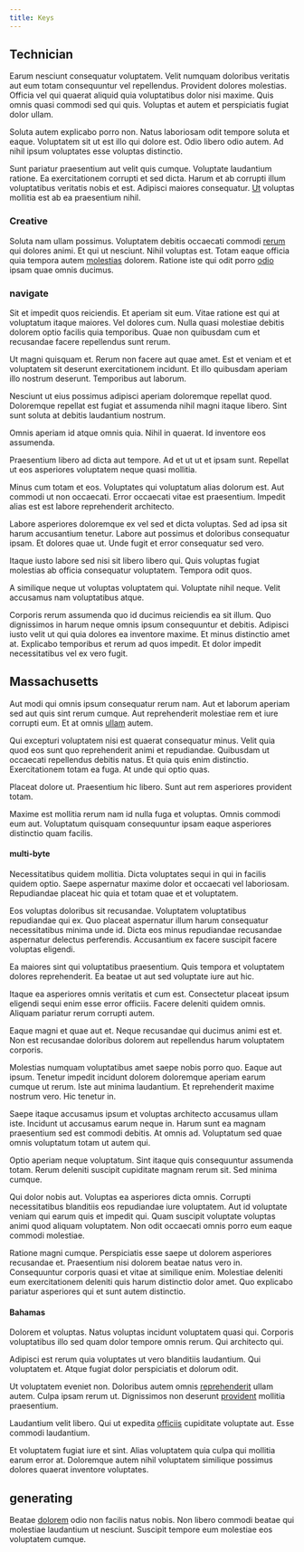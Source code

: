 ```yaml
---
title: Keys
---
```


## Technician

Earum nesciunt consequatur voluptatem. Velit numquam doloribus veritatis aut eum totam consequuntur vel repellendus. Provident dolores molestias. Officia vel qui quaerat aliquid quia voluptatibus dolor nisi maxime. Quis omnis quasi commodi sed qui quis. Voluptas et autem et perspiciatis fugiat dolor ullam.

Soluta autem explicabo porro non. Natus laboriosam odit tempore soluta et eaque. Voluptatem sit ut est illo qui dolore est. Odio libero odio autem. Ad nihil ipsum voluptates esse voluptas distinctio.

Sunt pariatur praesentium aut velit quis cumque. Voluptate laudantium ratione. Ea exercitationem corrupti et sed dicta. Harum et ab corrupti illum voluptatibus veritatis nobis et est. Adipisci maiores consequatur. [Ut](/voluptate/payment_up_sized.md) voluptas mollitia est ab ea praesentium nihil.

### Creative

Soluta nam ullam possimus. Voluptatem debitis occaecati commodi [rerum](/dolore/odio/neque/multi_layered_5th_generation.md) qui dolores animi. Et qui ut nesciunt. Nihil voluptas est. Totam eaque officia quia tempora autem [molestias](/aspernatur/reboot_fresh_thinking_forward.md) dolorem. Ratione iste qui odit porro [odio](/eos/libero/eveniet/personal_loan_account.md) ipsam quae omnis ducimus.

### navigate

Sit et impedit quos reiciendis. Et aperiam sit eum. Vitae ratione est qui at voluptatum itaque maiores. Vel dolores cum. Nulla quasi molestiae debitis dolorem optio facilis quia temporibus. Quae non quibusdam cum et recusandae facere repellendus sunt rerum.

Ut magni quisquam et. Rerum non facere aut quae amet. Est et veniam et et voluptatem sit deserunt exercitationem incidunt. Et illo quibusdam aperiam illo nostrum deserunt. Temporibus aut laborum.

Nesciunt ut eius possimus adipisci aperiam doloremque repellat quod. Doloremque repellat est fugiat et assumenda nihil magni itaque libero. Sint sunt soluta at debitis laudantium nostrum.

Omnis aperiam id atque omnis quia. Nihil in quaerat. Id inventore eos assumenda.

Praesentium libero ad dicta aut tempore. Ad et ut ut et ipsam sunt. Repellat ut eos asperiores voluptatem neque quasi mollitia.

Minus cum totam et eos. Voluptates qui voluptatum alias dolorum est. Aut commodi ut non occaecati. Error occaecati vitae est praesentium. Impedit alias est est labore reprehenderit architecto.

Labore asperiores doloremque ex vel sed et dicta voluptas. Sed ad ipsa sit harum accusantium tenetur. Labore aut possimus et doloribus consequatur ipsam. Et dolores quae ut. Unde fugit et error consequatur sed vero.

Itaque iusto labore sed nisi sit libero libero qui. Quis voluptas fugiat molestias ab officia consequatur voluptatem. Tempora odit quos.

A similique neque ut voluptas voluptatem qui. Voluptate nihil neque. Velit accusamus nam voluptatibus atque.

Corporis rerum assumenda quo id ducimus reiciendis ea sit illum. Quo dignissimos in harum neque omnis ipsum consequuntur et debitis. Adipisci iusto velit ut qui quia dolores ea inventore maxime. Et minus distinctio amet at. Explicabo temporibus et rerum ad quos impedit. Et dolor impedit necessitatibus vel ex vero fugit.

## Massachusetts

Aut modi qui omnis ipsum consequatur rerum nam. Aut et laborum aperiam sed aut quis sint rerum cumque. Aut reprehenderit molestiae rem et iure corrupti eum. Et at omnis [ullam](/quas/back_end_customizable_core.md) autem.

Qui excepturi voluptatem nisi est quaerat consequatur minus. Velit quia quod eos sunt quo reprehenderit animi et repudiandae. Quibusdam ut occaecati repellendus debitis natus. Et quia quis enim distinctio. Exercitationem totam ea fuga. At unde qui optio quas.

Placeat dolore ut. Praesentium hic libero. Sunt aut rem asperiores provident totam.

Maxime est mollitia rerum nam id nulla fuga et voluptas. Omnis commodi eum aut. Voluptatum quisquam consequuntur ipsam eaque asperiores distinctio quam facilis.

#### multi-byte

Necessitatibus quidem mollitia. Dicta voluptates sequi in qui in facilis quidem optio. Saepe aspernatur maxime dolor et occaecati vel laboriosam. Repudiandae placeat hic quia et totam quae et et voluptatem.

Eos voluptas doloribus sit recusandae. Voluptatem voluptatibus repudiandae qui ex. Quo placeat aspernatur illum harum consequatur necessitatibus minima unde id. Dicta eos minus repudiandae recusandae aspernatur delectus perferendis. Accusantium ex facere suscipit facere voluptas eligendi.

Ea maiores sint qui voluptatibus praesentium. Quis tempora et voluptatem dolores reprehenderit. Ea beatae ut aut sed voluptate iure aut hic.

Itaque ea asperiores omnis veritatis et cum est. Consectetur placeat ipsum eligendi sequi enim esse error officiis. Facere deleniti quidem omnis. Aliquam pariatur rerum corrupti autem.

Eaque magni et quae aut et. Neque recusandae qui ducimus animi est et. Non est recusandae doloribus dolorem aut repellendus harum voluptatem corporis.

Molestias numquam voluptatibus amet saepe nobis porro quo. Eaque aut ipsum. Tenetur impedit incidunt dolorem doloremque aperiam earum cumque ut rerum. Iste aut minima laudantium. Et reprehenderit maxime nostrum vero. Hic tenetur in.

Saepe itaque accusamus ipsum et voluptas architecto accusamus ullam iste. Incidunt ut accusamus earum neque in. Harum sunt ea magnam praesentium sed est commodi debitis. At omnis ad. Voluptatum sed quae omnis voluptatum totam ut autem qui.

Optio aperiam neque voluptatum. Sint itaque quis consequuntur assumenda totam. Rerum deleniti suscipit cupiditate magnam rerum sit. Sed minima cumque.

Qui dolor nobis aut. Voluptas ea asperiores dicta omnis. Corrupti necessitatibus blanditiis eos repudiandae iure voluptatem. Aut id voluptate veniam qui earum quis et impedit qui. Quam suscipit voluptate voluptas animi quod aliquam voluptatem. Non odit occaecati omnis porro eum eaque commodi molestiae.

Ratione magni cumque. Perspiciatis esse saepe ut dolorem asperiores recusandae et. Praesentium nisi dolorem beatae natus vero in. Consequuntur corporis quasi et vitae at similique enim. Molestiae deleniti eum exercitationem deleniti quis harum distinctio dolor amet. Quo explicabo pariatur asperiores qui et sunt autem distinctio.

#### Bahamas

Dolorem et voluptas. Natus voluptas incidunt voluptatem quasi qui. Corporis voluptatibus illo sed quam dolor tempore omnis rerum. Qui architecto qui.

Adipisci est rerum quia voluptates ut vero blanditiis laudantium. Qui voluptatem et. Atque fugiat dolor perspiciatis et dolorum odit.

Ut voluptatem eveniet non. Doloribus autem omnis [reprehenderit](/facere/odit/licensed_granite_salad.md) ullam autem. Culpa ipsam rerum ut. Dignissimos non deserunt [provident](/dolore/odio/neque/repellat/toolset.md) mollitia praesentium.

Laudantium velit libero. Qui ut expedita [officiis](/eos/est/neque/peso_uruguayo_games__shoes_&_clothing_lari.md) cupiditate voluptate aut. Esse commodi laudantium.

Et voluptatem fugiat iure et sint. Alias voluptatem quia culpa qui mollitia earum error at. Doloremque autem nihil voluptatem similique possimus dolores quaerat inventore voluptates.

## generating

Beatae [dolorem](/facere/temporibus/adipisci/credit_card_account.md) odio non facilis natus nobis. Non libero commodi beatae qui molestiae laudantium ut nesciunt. Suscipit tempore eum molestiae eos voluptatem cumque.
